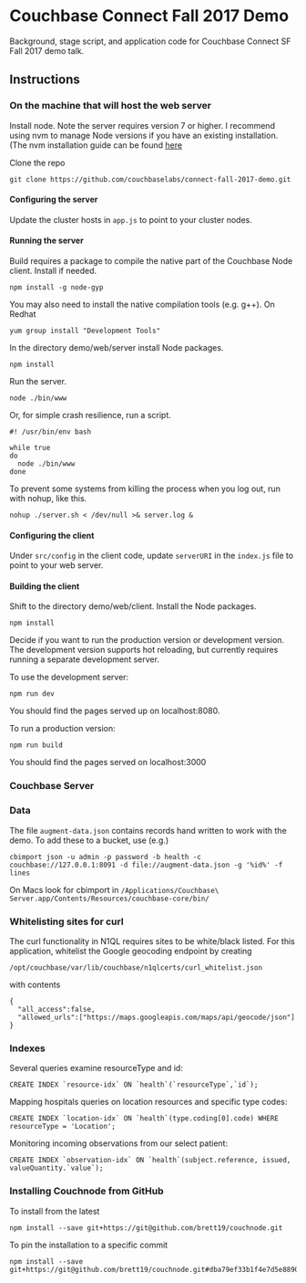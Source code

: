 # Couchbase Connect Fall 2017 Demo

Background, stage script, and application code for Couchbase Connect SF Fall 2017 demo talk.

## Instructions

### On the machine that will host the web server

Install node.  Note the server requires version 7 or higher.  I recommend using nvm to manage Node versions if you have an existing installation.  (The nvm installation guide can be found [here](https://github.com/creationix/nvm/blob/master/README.md#install-script)

Clone the repo

```
git clone https://github.com/couchbaselabs/connect-fall-2017-demo.git
```

#### Configuring the server

Update the cluster hosts in `app.js` to point to your cluster nodes.

#### Running the server

Build requires a package to compile the native part of the Couchbase Node client.  Install if needed.

```
npm install -g node-gyp
```

You may also need to install the native compilation tools (e.g. g++).  On Redhat

```
yum group install "Development Tools"
```

In the directory demo/web/server install Node packages.

```
npm install
```

Run the server.

```
node ./bin/www
```

Or, for simple crash resilience, run a script.

```
#! /usr/bin/env bash

while true
do
  node ./bin/www
done
```

To prevent some systems from killing the process when you log out, run with nohup, like this.

```
nohup ./server.sh < /dev/null >& server.log &
```

#### Configuring the client

Under `src/config` in the client code, update `serverURI` in the `index.js` file to point to your web server.

#### Building the client

Shift to the directory demo/web/client.  Install the Node packages.

```
npm install
```

Decide if you want to run the production version or development version.  The development version supports hot
reloading, but currently requires running a separate development server.

To use the development server:

```
npm run dev
```

You should find the pages served up on localhost:8080.

To run a production version:

```
npm run build
```

You should find the pages served on localhost:3000

### Couchbase Server

### Data

The file `augment-data.json` contains records hand written to work with the demo.  To add these to a bucket, use (e.g.)

```
cbimport json -u admin -p password -b health -c couchbase://127.0.0.1:8091 -d file://augment-data.json -g '%id%' -f lines
```

On Macs look for cbimport in `/Applications/Couchbase\ Server.app/Contents/Resources/couchbase-core/bin/`

### Whitelisting sites for curl

The curl functionality in N1QL requires sites to be white/black listed.  For this application, whitelist the Google
geocoding endpoint by creating

`/opt/couchbase/var/lib/couchbase/n1qlcerts/curl_whitelist.json`

with contents

```
{
  "all_access":false,
  "allowed_urls":["https://maps.googleapis.com/maps/api/geocode/json"]
}
```

### Indexes

Several queries examine resourceType and id:

```
CREATE INDEX `resource-idx` ON `health`(`resourceType`,`id`);
```

Mapping hospitals queries on location resources and specific type codes:

```
CREATE INDEX `location-idx` ON `health`(type.coding[0].code) WHERE resourceType = 'Location';
```

Monitoring incoming observations from our select patient:

```
CREATE INDEX `observation-idx` ON `health`(subject.reference, issued,  valueQuantity.`value`);
```

### Installing Couchnode from GitHub

To install from the latest

```
npm install --save git+https://git@github.com/brett19/couchnode.git
```

To pin the installation to a specific commit

```
npm install --save git+https://git@github.com/brett19/couchnode.git#dba79ef33b1f4e7d5e88906538624c65caf3d841
```